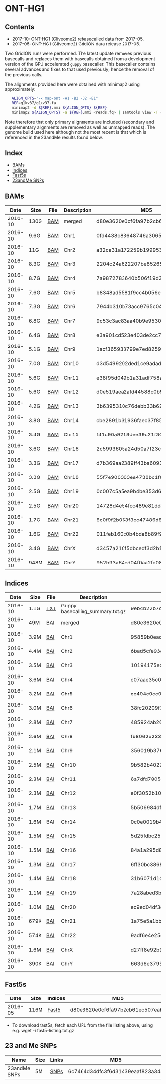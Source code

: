 # ONT-HG1

## Contents
* 2017-10: ONT-HG1 (Cliveome2) rebasecalled data from 2017-05.
* 2017-05: ONT-HG1 (Cliveome2) GridION data release 2017-05.

Two GridION runs were performed. The latest update removes previous basecalls and replaces them with basecalls obtained from a development version of the GPU accelerated `guppy` basecaller. This basecaller contains several advances and fixes to that used previously; hence the removal of the previous calls.

The alignments provided here were obtained with minimap2 using approximately:

```bash
   ALIGN_OPTS="-x map-ont -A1 -B2 -O2 -E1"
   REF=g1kv37/g1kv37.fa
   minimap2 -d ${REF}.mmi ${ALIGN_OPTS} ${REF}
   minimap2 ${ALIGN_OPTS} -a ${REF}.mmi <reads.fq> | samtools view -T {REF} -F 2308 > …
```

Note therefore that only primary alignments are included (secondary and supplementary alignments are removed as well as unmapped reads). The genome build used here although not the most recent is that which is referenced in the 23andMe results found below.

## Index

* [BAMs](#bams)
* [Indices](#indices)
* [Fast5s](#fast5s)
* [23andMe SNPs](#23-and-me-snps)

## BAMs ##

| Date    | Size | File                                                                                  | Description | MD5                              |
|---------|------|---------------------------------------------------------------------------------------|-------------|----------------------------------|
| 2016-10 | 130G | [BAM](https://s3-eu-west-1.amazonaws.com/ont-hg1b/alignment/merge_sort/cliveome2.bam) | merged      | d80e3620e0cf6fa97b2cb61ec507eabc |
| 2016-10 | 9.6G | [BAM](https://s3-eu-west-1.amazonaws.com/ont-hg1b/alignment/by_chr/chr1.bam)          | Chr1        | 0fd4438c83648746a306544977c9d53a |
| 2016-10 | 11G  | [BAM](https://s3-eu-west-1.amazonaws.com/ont-hg1b/alignment/by_chr/chr2.bam)          | Chr2        | a32ca31a172259b199953b0e8bc37fcd |
| 2016-10 | 8.3G | [BAM](https://s3-eu-west-1.amazonaws.com/ont-hg1b/alignment/by_chr/chr3.bam)          | Chr3        | 2204c24a622207be8526588ee1ea118b |
| 2016-10 | 8.7G | [BAM](https://s3-eu-west-1.amazonaws.com/ont-hg1b/alignment/by_chr/chr4.bam)          | Chr4        | 7a9872783640b506f19d382343e3742f |
| 2016-10 | 7.6G | [BAM](https://s3-eu-west-1.amazonaws.com/ont-hg1b/alignment/by_chr/chr5.bam)          | Chr5        | b8348ad5581f9cc4b056e1304c03d5a5 |
| 2016-10 | 7.3G | [BAM](https://s3-eu-west-1.amazonaws.com/ont-hg1b/alignment/by_chr/chr6.bam)          | Chr6        | 7944b310b73acc9765c0450c65a7f5b6 |
| 2016-10 | 6.8G | [BAM](https://s3-eu-west-1.amazonaws.com/ont-hg1b/alignment/by_chr/chr7.bam)          | Chr7        | 9c53c3ac83aa40b9e9530d3c0395919d |
| 2016-10 | 6.4G | [BAM](https://s3-eu-west-1.amazonaws.com/ont-hg1b/alignment/by_chr/chr8.bam)          | Chr8        | e3a901cd523e403de2cc7cdfb8e887e7 |
| 2016-10 | 5.1G | [BAM](https://s3-eu-west-1.amazonaws.com/ont-hg1b/alignment/by_chr/chr9.bam)          | Chr9        | 1acf365933799e7ed8259a9566ed6c48 |
| 2016-10 | 7.0G | [BAM](https://s3-eu-west-1.amazonaws.com/ont-hg1b/alignment/by_chr/chr10.bam)         | Chr10       | d3d5499202ded1ce9adadaa2acec3b0c |
| 2016-10 | 5.6G | [BAM](https://s3-eu-west-1.amazonaws.com/ont-hg1b/alignment/by_chr/chr11.bam)         | Chr11       | e38f95d049b1a31adf758a202a5e2e83 |
| 2016-10 | 5.6G | [BAM](https://s3-eu-west-1.amazonaws.com/ont-hg1b/alignment/by_chr/chr12.bam)         | Chr12       | d0e519aea2afd44588c0b9ce41b8df09 |
| 2016-10 | 4.2G | [BAM](https://s3-eu-west-1.amazonaws.com/ont-hg1b/alignment/by_chr/chr13.bam)         | Chr13       | 3b6395310c76debb33b62c3617a1a817 |
| 2016-10 | 3.8G | [BAM](https://s3-eu-west-1.amazonaws.com/ont-hg1b/alignment/by_chr/chr14.bam)         | Chr14       | cbe2891b31936faec37f85e13c2e21d0 |
| 2016-10 | 3.4G | [BAM](https://s3-eu-west-1.amazonaws.com/ont-hg1b/alignment/by_chr/chr15.bam)         | Chr15       | f41c90a9218dee39c21f3017c7577224 |
| 2016-10 | 3.6G | [BAM](https://s3-eu-west-1.amazonaws.com/ont-hg1b/alignment/by_chr/chr16.bam)         | Chr16       | 2c5993605a24d50a7f23c9c997cdf29c |
| 2016-10 | 3.3G | [BAM](https://s3-eu-west-1.amazonaws.com/ont-hg1b/alignment/by_chr/chr17.bam)         | Chr17       | d7b369aa2389ff43ba60933760df73c1 |
| 2016-10 | 3.3G | [BAM](https://s3-eu-west-1.amazonaws.com/ont-hg1b/alignment/by_chr/chr18.bam)         | Chr18       | 55f7e906363ea4738bc1f69d42ad17d3 |
| 2016-10 | 2.5G | [BAM](https://s3-eu-west-1.amazonaws.com/ont-hg1b/alignment/by_chr/chr19.bam)         | Chr19       | 0c007c5a5ea9b4be353d6264d5e9b98b |
| 2016-10 | 2.5G | [BAM](https://s3-eu-west-1.amazonaws.com/ont-hg1b/alignment/by_chr/chr20.bam)         | Chr20       | 14728d4e54fcc489e81dd4935cee09f1 |
| 2016-10 | 1.7G | [BAM](https://s3-eu-west-1.amazonaws.com/ont-hg1b/alignment/by_chr/chr21.bam)         | Chr21       | 8e0f9f2b063f3ee47486d80ff7d15319 |
| 2016-10 | 1.6G | [BAM](https://s3-eu-west-1.amazonaws.com/ont-hg1b/alignment/by_chr/chr22.bam)         | Chr22       | 011feb160c0b4bda8b89f91ff2706376 |
| 2016-10 | 3.4G | [BAM](https://s3-eu-west-1.amazonaws.com/ont-hg1b/alignment/by_chr/chrX.bam)          | ChrX        | d3457a210f5dbcedf3d2b1814e29c8d7 |
| 2016-10 | 948M | [BAM](https://s3-eu-west-1.amazonaws.com/ont-hg1b/alignment/by_chr/chrY.bam)          | ChrY        | 952b93a64cd04f0aa2fe089abddc40e8 |



## Indices ##
| Date    | Size | File                                                                                      | Description | MD5                              |
|---------|------|-------------------------------------------------------------------------------------------|-------------|----------------------------------|
| 2016-10 | 1.1G | [TXT](https://s3-eu-west-1.amazonaws.com/ont-hg1b/basecalling_summary.txt.gz)             | Guppy basecalling_summary.txt.gz  | 9eb4b22b7c5fd7dc410bf33db1027cef |
| 2016-10 | 49M  | [BAI](https://s3-eu-west-1.amazonaws.com/ont-hg1b/alignment/merge_sort/cliveome2.bam.bai) | merged      | d80e3620e0cf6fa97b2cb61ec507eabc |
| 2016-10 | 3.9M | [BAI](https://s3-eu-west-1.amazonaws.com/ont-hg1b/alignment/by_chr/chr1.bam.bai)          | Chr1        | 95859b0eac10349270dc91d8b2a11e99 |
| 2016-10 | 4.4M | [BAI](https://s3-eu-west-1.amazonaws.com/ont-hg1b/alignment/by_chr/chr2.bam.bai)          | Chr2        | 6bad5cfe938778250e35270ed5a033e7 |
| 2016-10 | 3.5M | [BAI](https://s3-eu-west-1.amazonaws.com/ont-hg1b/alignment/by_chr/chr3.bam.bai)          | Chr3        | 10194175ece7f20cd848799f0ea03e35 |
| 2016-10 | 3.6M | [BAI](https://s3-eu-west-1.amazonaws.com/ont-hg1b/alignment/by_chr/chr4.bam.bai)          | Chr4        | c07aae35c0b2c1a357c56e080316af62 |
| 2016-10 | 3.2M | [BAI](https://s3-eu-west-1.amazonaws.com/ont-hg1b/alignment/by_chr/chr5.bam.bai)          | Chr5        | ce494e9ee932a80aa94616207e5a8dc6 |
| 2016-10 | 3.0M | [BAI](https://s3-eu-west-1.amazonaws.com/ont-hg1b/alignment/by_chr/chr6.bam.bai)          | Chr6        | 38fc20209f7fc06f81ae3a2e9c5cde9c |
| 2016-10 | 2.8M | [BAI](https://s3-eu-west-1.amazonaws.com/ont-hg1b/alignment/by_chr/chr7.bam.bai)          | Chr7        | 485924ab264e33f15bfdd13e190b3264 |
| 2016-10 | 2.6M | [BAI](https://s3-eu-west-1.amazonaws.com/ont-hg1b/alignment/by_chr/chr8.bam.bai)          | Chr8        | fb8062e233eef1b3647148c7fd34fa83 |
| 2016-10 | 2.1M | [BAI](https://s3-eu-west-1.amazonaws.com/ont-hg1b/alignment/by_chr/chr9.bam.bai)          | Chr9        | 356019b3761502ded684ea2a6c3ca1bc |
| 2016-10 | 2.5M | [BAI](https://s3-eu-west-1.amazonaws.com/ont-hg1b/alignment/by_chr/chr10.bam.bai)         | Chr10       | 9b582b402782c8be1229a78fd600391b |
| 2016-10 | 2.3M | [BAI](https://s3-eu-west-1.amazonaws.com/ont-hg1b/alignment/by_chr/chr11.bam.bai)         | Chr11       | 6a7dfd7805eca7af43a1e32e74af3c8f |
| 2016-10 | 2.3M | [BAI](https://s3-eu-west-1.amazonaws.com/ont-hg1b/alignment/by_chr/chr12.bam.bai)         | Chr12       | e0f3052b106caeb1d957e47ff2523b7b |
| 2016-10 | 1.7M | [BAI](https://s3-eu-west-1.amazonaws.com/ont-hg1b/alignment/by_chr/chr13.bam.bai)         | Chr13       | 5b506984df5606b329df41ecc5348203 |
| 2016-10 | 1.6M | [BAI](https://s3-eu-west-1.amazonaws.com/ont-hg1b/alignment/by_chr/chr14.bam.bai)         | Chr14       | 0c0e0019b40afeb0aff6d326826db29a |
| 2016-10 | 1.5M | [BAI](https://s3-eu-west-1.amazonaws.com/ont-hg1b/alignment/by_chr/chr15.bam.bai)         | Chr15       | 5d25fdbc2580cecee3e20c75349ad370 |
| 2016-10 | 1.5M | [BAI](https://s3-eu-west-1.amazonaws.com/ont-hg1b/alignment/by_chr/chr16.bam.bai)         | Chr16       | 84a1a295d8e8cf468e8715b4849c21b4 |
| 2016-10 | 1.3M | [BAI](https://s3-eu-west-1.amazonaws.com/ont-hg1b/alignment/by_chr/chr17.bam.bai)         | Chr17       | 6ff30bc38696fb63556653153ff27e2d |
| 2016-10 | 1.4M | [BAI](https://s3-eu-west-1.amazonaws.com/ont-hg1b/alignment/by_chr/chr18.bam.bai)         | Chr18       | 31b6071d1cfb4beda3b510044580700c |
| 2016-10 | 1.1M | [BAI](https://s3-eu-west-1.amazonaws.com/ont-hg1b/alignment/by_chr/chr19.bam.bai)         | Chr19       | 7a28abed3be88e00b5d54e393df0e9c5 |
| 2016-10 | 1.0M | [BAI](https://s3-eu-west-1.amazonaws.com/ont-hg1b/alignment/by_chr/chr20.bam.bai)         | Chr20       | ec9ed04df3d2e336e505eb686c96a34a |
| 2016-10 | 679K | [BAI](https://s3-eu-west-1.amazonaws.com/ont-hg1b/alignment/by_chr/chr21.bam.bai)         | Chr21       | 1a75e5a1bbff059ff90b232fde36357f |
| 2016-10 | 574K | [BAI](https://s3-eu-west-1.amazonaws.com/ont-hg1b/alignment/by_chr/chr22.bam.bai)         | Chr22       | 9adf6e4e25d152a846f20b233e74ac59 |
| 2016-10 | 1.6M | [BAI](https://s3-eu-west-1.amazonaws.com/ont-hg1b/alignment/by_chr/chrX.bam.bai)          | ChrX        | d27ff8e92b93c9fba7dde25336b4cbb6 |
| 2016-10 | 390K | [BAI](https://s3-eu-west-1.amazonaws.com/ont-hg1b/alignment/by_chr/chrY.bam.bai)          | ChrY        | 663d6e3795f3459c777dd79c1415e69e |

## Fast5s ##

| Date    | Size | Indices                                                                   | MD5                              |
|---------|------|---------------------------------------------------------------------------|----------------------------------|
| 2016-05 | 116M | [Fast5](https://s3-eu-west-1.amazonaws.com/ont-hg1b/fast5-listing.txt.gz) | d80e3620e0cf6fa97b2cb61ec507eabc |

* To download fast5s, fetch each URL from the file listing above, using e.g. wget -i fast5-listing.txt.gz

## 23 and Me SNPs ##

| Name         | Size | Links                                                                                                        | MD5                              |
|--------------|------|--------------------------------------------------------------------------------------------------------------|----------------------------------|
| 23andMe SNPs | 5M   | [SNPs](https://s3-eu-west-1.amazonaws.com/ont-hg1b/23andMe/genome_Clive_Brown_v2_Full_20171006051504.txt.gz) | 6c7464d34dfc3f6d31439eaaf823a344 |
